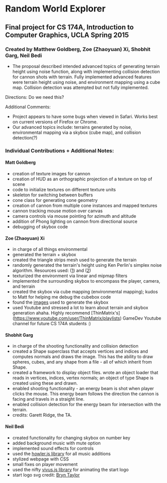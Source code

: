 # Random World Explorer

## Final project for CS 174A, Introduction to Computer Graphics, UCLA Spring 2015
### Created by Matthew Goldberg, Zoe (Zhaoyuan) Xi, Shobhit Garg, Neil Bedi

- The proposal described intended advanced topics of generating terrain height using noise function, along with implementing collision detection for cannon shots with terrain. Fully implemented advanced features were terrain height using noise, and environment mapping using a cube map. Collision detection was attempted but not fully implemented.

Directions: Do we need this?

Additional Comments: 
- Project appears to have some bugs when viewed in Safari. Works best on current versions of Firefox or Chrome.
- Our advanced topics include: terrains generated by noise, environmental mapping via a skybox (cube map), and collision detection(?)

### Individual Contributions + Additional Notes:

#### Matt Goldberg
* creation of texture images for cannon
* creation of HUD as an orthographic projection of a texture on top of scene
* code to initialize textures on different texture units
* skeleton for switching between buffers
* cone class for generating cone geometry
* creation of cannon from multiple cone instances and mapped textures
* cannon tracking mouse motion over canvas
* camera controls via mouse pointing for azimuth and altitude
* addition of Phong lighting on cannon from directional source
* debugging of skybox code

#### Zoe (Zhaoyuan) Xi
* in charge of all things environmental
* generated the terrain + skybox
* created the triangle strips mesh used to generate the terrain
* randomly generated the terrain's height using Ken Perlin's simplex noise algorithm. Resources used: ([1](http://staffwww.itn.liu.se/~stegu/simplexnoise/simplexnoise.pdf)) and ([2](https://gist.github.com/banksean/304522))
* texturized the environment via linear and mipmap filters
* implemented the surrounding skybox to encompass the player, camera, and terrain
* created the skybox via cube mapping (environmental mapping); kudos to Matt for helping me debug the cubebox code
* found the [images](http://www.custommapmakers.org/skyboxes.php) used to generate the skybox
* used Youtube and stressed a lot to learn about terrain and skybox generation ahaha. Highly recommend [ThinMatrix's] (https://www.youtube.com/user/ThinMatrix/playlists) GameDev Youtube channel for future CS 174A students :) 

#### Shobhit Garg
* in charge of the shooting functionality and collision detection
* created a Shape superclass that accepts vertices and indices and computes normals and draws the image. This has the ability to draw spheres, cubes, and any shape from a file - all of which inherit from Shape.
* created a framework to display object files. wrote an object loader that reads in vertices, indices, vertex normals; an object of type Shape is created using these and drawn. 
* enabled shooting functionality - an energy beam is shot when player clicks the mouse. This energy beam follows the direction the cannon is facing and travels in a straight line.
* enabled collision detection for the energy beam for intersection with the terrain.
* credits: Garett Ridge, the TA. 

#### Neil Bedi
* created functionality for changing skybox on number key
* added background music with mute option
* implemented sound effects for controls
* used the [howler.js library](http://goldfirestudios.com/blog/104/howler.js-Modern-Web-Audio-Javascript-Library) for all music additions
* stylized webpage with CSS
* small fixes on player movement
* used the nifty [vivus.js library](https://maxwellito.github.io/vivus/) for animating the start logo
* start logo svg credit: [Bryn Taylor](http://www.flaticon.com/authors/bryn-taylor)

